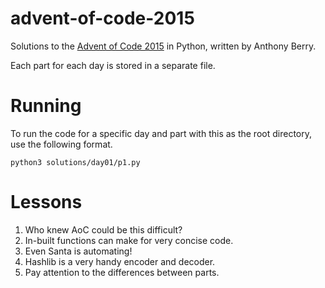 # advent-of-code-2015
Solutions to the [Advent of Code 2015](https://adventofcode.com/2015) in Python, written by Anthony Berry.

Each part for each day is stored in a separate file.

# Running
To run the code for a specific day and part with this as the root directory, use the following format.
```
python3 solutions/day01/p1.py
```

# Lessons
1. Who knew AoC could be this difficult?
2. In-built functions can make for very concise code.
3. Even Santa is automating!
4. Hashlib is a very handy encoder and decoder.
5. Pay attention to the differences between parts.
